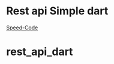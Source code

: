 # Rest api Simple dart



[Speed-Code](https://www.youtube.com/watch?v=buAUuQ1AgCk)
# rest_api_dart
